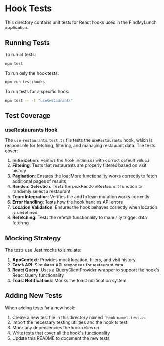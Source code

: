 # Hook Tests

This directory contains unit tests for React hooks used in the FindMyLunch application.

## Running Tests

To run all tests:

```bash
npm test
```

To run only the hook tests:

```bash
npm run test:hooks
```

To run tests for a specific hook:

```bash
npm test -- -t "useRestaurants"
```

## Test Coverage

### useRestaurants Hook

The `use-restaurants.test.ts` file tests the `useRestaurants` hook, which is responsible for fetching, filtering, and managing restaurant data. The tests cover:

1. **Initialization**: Verifies the hook initializes with correct default values
2. **Filtering**: Tests that restaurants are properly filtered based on visit history
3. **Pagination**: Ensures the loadMore functionality works correctly to fetch additional pages of results
4. **Random Selection**: Tests the pickRandomRestaurant function to randomly select a restaurant
5. **Team Integration**: Verifies the addToTeam mutation works correctly
6. **Error Handling**: Tests how the hook handles API errors
7. **Location Validation**: Ensures the hook behaves correctly when location is undefined
8. **Refetching**: Tests the refetch functionality to manually trigger data fetching

## Mocking Strategy

The tests use Jest mocks to simulate:

1. **AppContext**: Provides mock location, filters, and visit history
2. **Fetch API**: Simulates API responses for restaurant data
3. **React Query**: Uses a QueryClientProvider wrapper to support the hook's React Query functionality
4. **Toast Notifications**: Mocks the toast notification system

## Adding New Tests

When adding tests for a new hook:

1. Create a new test file in this directory named `[hook-name].test.ts`
2. Import the necessary testing utilities and the hook to test
3. Mock any dependencies the hook relies on
4. Write tests that cover all the hook's functionality
5. Update this README to document the new tests